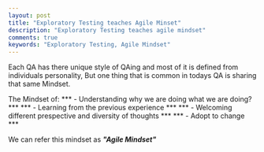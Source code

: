 ```yaml
---
layout: post
title: "Exploratory Testing teaches Agile Minset"
description: "Exploratory Testing teaches agile mindset"
comments: true
keywords: "Exploratory Testing, Agile Mindset"
---
```


Each QA has there unique style of QAing and most of it is defined from individuals personality, But one thing that is common in todays QA is sharing that same Mindset. 

The Mindset of:
*** - Understanding why we are doing what we are doing? ***
*** - Learning from the previous experience ***
*** - Welcoming different prespective and diversity of thoughts ***
*** - Adopt to change ***

We can refer this mindset as ***"Agile Mindset"***
